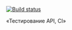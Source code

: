 [![Build status](https://ci.appveyor.com/api/projects/status/xi34lgp3md2mji3k?svg=true)](https://ci.appveyor.com/project/SvetlanaSvetina/rest)

«Тестирование API, CI»
